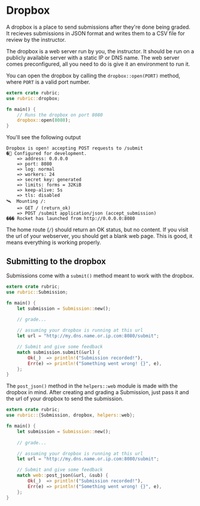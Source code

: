 # Dropbox
A dropbox is a place to send submissions after they're done being graded. It recieves submissions in JSON format and writes them to a CSV file for review by the instructor.

The dropbox is a web server run by you, the instructor. It should be run on a publicly available server with a static IP or DNS name. The web server comes preconfigured, all you need to do is give it an environment to run it.

You can open the dropbox by calling the `dropbox::open(PORT)` method, where `PORT` is a valid port number.

```rust
extern crate rubric;
use rubric::dropbox;

fn main() {
    // Runs the dropbox on port 8080
    dropbox::open(8080);
}
```
You'll see the following output
```
Dropbox is open! accepting POST requests to /submit
�🔧 Configured for development.
    => address: 0.0.0.0
    => port: 8080
    => log: normal
    => workers: 24
    => secret key: generated
    => limits: forms = 32KiB
    => keep-alive: 5s
    => tls: disabled
🛰  Mounting /:
    => GET / (return_ok)
    => POST /submit application/json (accept_submission)
��� Rocket has launched from http://0.0.0.0:8080       
```

The home route (`/`) should return an OK status, but no content. If you visit the url of your webserver, you should get a blank web page. This is good, it means everything is working properly.

## Submitting to the dropbox
Submissions come with a `submit()` method meant to work with the dropbox. 

```rust
extern crate rubric;
use rubric::Submission;

fn main() {
    let submission = Submission::new();
    
    // grade...

    // assuming your dropbox is running at this url
    let url = "http://my.dns.name.or.ip.com:8080/submit";

    // Submit and give some feedback
    match submission.submit(&url) {
        Ok(_)  => println!("Submission recorded!"),
        Err(e) => println!("Something went wrong! {}", e),
    };
}
```



The `post_json()` method in the `helpers::web` module is made with the dropbox in mind. After creating and grading a Submission, just pass it and the url of your dropbox to send the submission.

```rust
extern crate rubric;
use rubric::{Submission, dropbox, helpers::web};

fn main() {
    let submission = Submission::new();
    
    // grade...

    // assuming your dropbox is running at this url
    let url = "http://my.dns.name.or.ip.com:8080/submit";

    // Submit and give some feedback
    match web::post_json(&url, &sub) {
        Ok(_)  => println!("Submission recorded!"),
        Err(e) => println!("Something went wrong! {}", e),
    };
}
```
